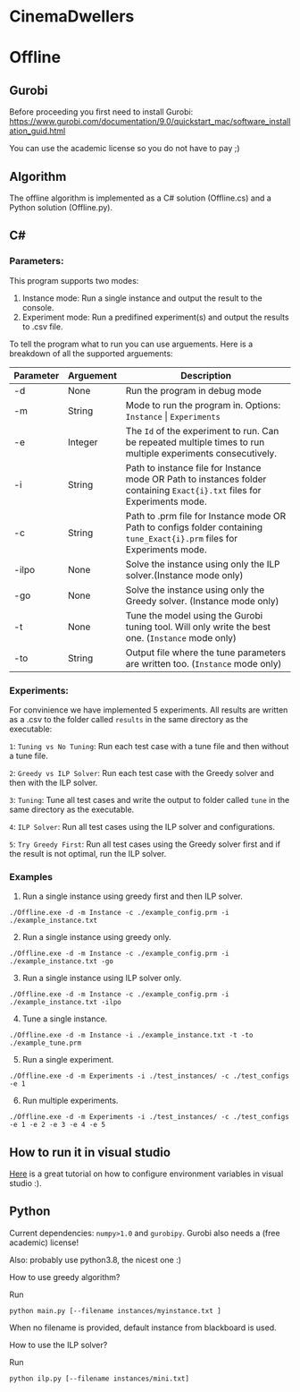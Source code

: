 # CinemaDwellers

# Offline

## Gurobi
Before proceeding you first need to install Gurobi: https://www.gurobi.com/documentation/9.0/quickstart_mac/software_installation_guid.html

You can use the academic license so you do not have to pay ;)

## Algorithm

The offline algorithm is implemented as a C# solution (Offline.cs) and a Python solution (Offline.py). 

## C#

### Parameters:

This program supports two modes:

1. Instance mode: Run a single instance and output the result to the console.
2. Experiment mode: Run a predifined experiment(s) and output the results to .csv file.

To tell the program what to run you can use arguements. Here is a breakdown of all the supported arguements:

| Parameter | Arguement | Description                                                                                                             |
|-----------|-----------|-------------------------------------------------------------------------------------------------------------------------|
| -d        | None      | Run the program in debug mode                                                                                           |
| -m        | String    | Mode to run the program in. Options: `Instance` \| `Experiments`                                                            |
| -e        | Integer   | The `Id` of the experiment to run. Can be repeated multiple times to run multiple experiments consecutively.              |
| -i        | String    | Path to instance file for Instance mode OR Path to instances folder containing `Exact{i}.txt` files for Experiments mode. |
| -c        | String    | Path to .prm file for Instance mode OR Path to configs folder containing `tune_Exact{i}.prm` files for Experiments mode.  |
| -ilpo     | None      | Solve the instance using only the ILP solver.(Instance mode only)                                                      |
| -go       | None      | Solve the instance using only the Greedy solver. (Instance mode only)                                                   |
| -t        | None      | Tune the model using the Gurobi tuning tool. Will only write the best one. (`Instance` mode only)                                              |
| -to       | String    | Output file where the tune parameters are written too. (`Instance` mode only)                                                                  |

### Experiments:

For convinience we have implemented 5 experiments. All results are written as a .csv to the folder called `results` in the same directory as the executable:

`1`: `Tuning vs No Tuning`: Run each test case with a tune file and then without a tune file.

`2`:  `Greedy vs ILP Solver`: Run each test case with the Greedy solver and then with the ILP solver.

`3`: `Tuning`: Tune all test cases and write the output to folder called `tune` in the same directory as the executable.

`4`: `ILP Solver`: Run all test cases using the ILP solver and configurations.

`5`: `Try Greedy First`: Run all test cases using the Greedy solver first and if the result is not optimal, run the ILP solver.

### Examples

1. Run a single instance using greedy first and then ILP solver.

```
./Offline.exe -d -m Instance -c ./example_config.prm -i ./example_instance.txt
```

2. Run a single instance using greedy only.

```
./Offline.exe -d -m Instance -c ./example_config.prm -i ./example_instance.txt -go
```

3. Run a single instance using ILP solver only.

```
./Offline.exe -d -m Instance -c ./example_config.prm -i ./example_instance.txt -ilpo
```

4. Tune a single instance.
```
./Offline.exe -d -m Instance -i ./example_instance.txt -t -to ./example_tune.prm
```

5. Run a single experiment.
```
./Offline.exe -d -m Experiments -i ./test_instances/ -c ./test_configs -e 1
```

6. Run multiple experiments.
```
./Offline.exe -d -m Experiments -i ./test_instances/ -c ./test_configs -e 1 -e 2 -e 3 -e 4 -e 5
```

## How to run it in visual studio

[Here](https://dailydotnettips.com/how-to-pass-command-line-arguments-using-visual-studio/) is a great tutorial on how to configure environment variables in visual studio :).

## Python

Current dependencies: `numpy>1.0` and `gurobipy`. Gurobi also needs a (free academic) license!

Also: probably use python3.8, the nicest one :) 

How to use greedy algorithm?

Run 

```python main.py [--filename instances/myinstance.txt ]```

When no filename is provided, default instance from blackboard is used.

How to use the ILP solver?

Run

```python ilp.py [--filename instances/mini.txt]```

